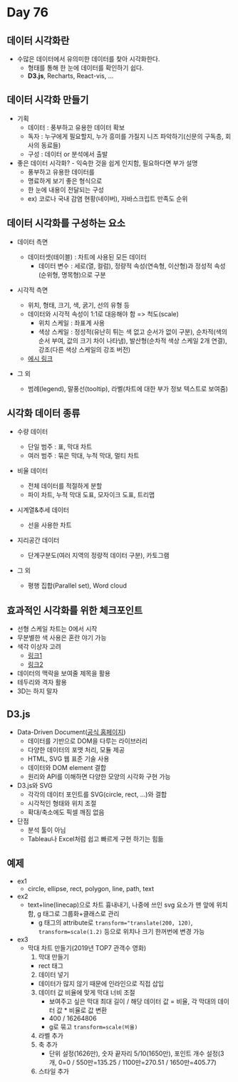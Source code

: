 # Day 76

## 데이터 시각화란

- 수많은 데이터에서 유의미한 데이터를 찾아 시각화한다.
  - 형태를 통해 한 눈에 데이터를 확인하기 쉽다.
  - **D3.js**, Recharts, React-vis, ...

## 데이터 시각화 만들기

- 기획
  - 데이터 : 풍부하고 유용한 데이터 확보
  - 독자 : 누구에게 필요할지, 누가 흥미를 가질지 니즈 파악하기(신문의 구독층, 회사의 동료들)
  - 구성 : 데이터 or 분석에서 출발
- 좋은 데이터 시각화? - 익숙한 것을 쉽게 인지함, 필요하다면 부가 설명
  - 풍부하고 유용한 데이터를
  - 명료하게 보기 좋은 형식으로
  - 한 눈에 내용이 전달되는 구성
  - ex) 코로나 국내 감염 현황(네이버), 자바스크립트 만족도 순위

## 데이터 시각화를 구성하는 요소

- 데이터 측면

  - 데이터셋(테이블) : 차트에 사용된 모든 데이터
    - 데이터 변수 : 세로(열, 컬럼), 정량적 속성(연속형, 이산형)과 정성적 속성(순위형, 명목형)으로 구분

- 시각적 측면
  - 위치, 형태, 크기, 색, 굵기, 선의 유형 등
  - 데이터와 시각적 속성이 1:1로 대응해야 함 => 척도(scale)
    - 위치 스케일 : 좌표계 사용
    - 색상 스케일 : 정성적(유난히 튀는 색 없고 순서가 없이 구분), 순차적(색의 순서 부여, 값의 크기 차이 나타냄), 발산형(순차적 색상 스케일 2개 연결), 강조(다른 색상 스케일의 강조 버전)
  - [에시 링크](https://colorbrewer2.org/#type=sequential&scheme=BuGn&n=3)
- 그 외
  - 범례(legend), 말풍선(tooltip), 라벨(차트에 대한 부가 정보 텍스트로 보여줌)

## 시각화 데이터 종류

- 수량 데이터
  - 단일 범주 : 표, 막대 차트
  - 여러 범주 : 묶은 막대, 누적 막대, 멀티 차트
- 비율 데이터
  - 전체 데이터를 적절하게 분할
  - 파이 차트, 누적 막대 도표, 모자이크 도표, 트리맵
- 시계열&추세 데이터
  - 선을 사용한 차트
- 지리공간 데이터
  - 단계구분도(여러 지역의 정량적 데이터 구분), 카토그램
- 그 외

  - 평행 집합(Parallel set), Word cloud

## 효과적인 시각화를 위한 체크포인트

- 선형 스케일 차트는 0에서 시작
- 무분별한 색 사용은 혼란 야기 가능
- 색각 이상자 고려
  - [링크1](https://davidmathlogic.com/colorblind)
  - [링크2](https://color.adobe.com/ko/create/color-accessibility)
- 데이터의 맥락을 보여줄 제목을 활용
- 테두리와 격자 활용
- 3D는 하지 말자

## D3.js

- Data-Driven Document([공식 홈페이지](https://d3js.org/))
  - 데이터를 기반으로 DOM을 다루는 라이브러리
  - 다양한 데이터의 포맷 처리, 모듈 제공
  - HTML, SVG 웹 표준 기술 사용
  - 데이터와 DOM element 결합
  - 원리와 API를 이해하면 다양한 모양의 시각화 구현 가능
- D3.js와 SVG
  - 각각의 데이터 포인트를 SVG(circle, rect, ...)와 결합
  - 시각적인 형태와 위치 조절
  - 확대/축소에도 픽셀 깨짐 없음
- 단점
  - 분석 툴이 아님
  - Tableau나 Excel처럼 쉽고 빠르게 구현 하기는 힘듦

## 예제

- ex1
  - circle, ellipse, rect, polygon, line, path, text
- ex2
  - text+line(linecap)으로 차트 흉내내기, 나중에 쓰인 svg 요소가 맨 앞에 위치함, g 태그로 그룹화+클래스로 관리
    - g 태그의 attribute로 `transform="translate(200, 120)`, `transform=scale(1.2)` 등으로 위치나 크기 한꺼번에 변경 가능
- ex3
  - 막대 차트 만들기(2019년 TOP7 관객수 영화)
    1. 막대 만들기
    - rect 태그
    2. 데이터 넣기
    - 데이터가 많지 않기 때문에 인라인으로 직접 삽입
    3. 데이터 값 비율에 맞게 막대 너비 조절
       - 보여주고 싶은 막대 최대 길이 / 해당 데이터 값 = 비율, 각 막대의 데이터 값 \* 비율로 값 변환
       - 400 / 16264806
       - g로 묶고 `transform=scale(비율)`
    4. 라벨 추가
    5. 축 추가
       - 단위 설정(1626만), 숫자 끝자리 5/10(1650만), 포인트 개수 설정(3개, 0=0 / 550만=135.25 / 1100만=270.51 / 1650만=405.77)
    6. 스타일 추가

